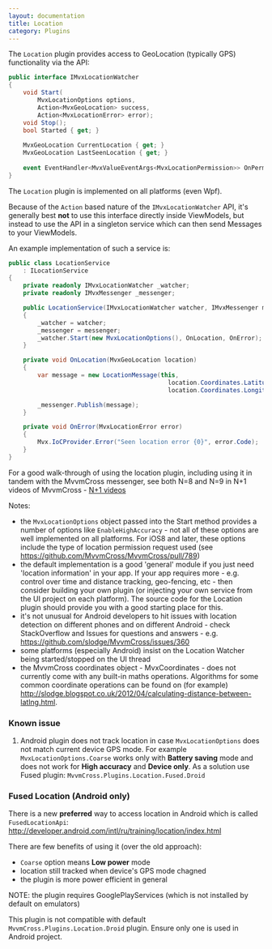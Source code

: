 ```yaml
---
layout: documentation
title: Location
category: Plugins
---
```

The `Location` plugin provides access to GeoLocation (typically GPS) functionality via the API:

```c#
public interface IMvxLocationWatcher
{
    void Start(
        MvxLocationOptions options, 
        Action<MvxGeoLocation> success, 
        Action<MvxLocationError> error);
    void Stop();
    bool Started { get; }
    
    MvxGeoLocation CurrentLocation { get; }
    MvxGeoLocation LastSeenLocation { get; }
    
    event EventHandler<MvxValueEventArgs<MvxLocationPermission>> OnPermissionChanged;
}
```

The `Location` plugin is implemented on all platforms (even Wpf).

Because of the `Action` based nature of the `IMvxLocationWatcher` API, it's generally best **not** to use this interface directly inside ViewModels, but instead to use the API in a singleton service which can then send Messages to your ViewModels.

An example implementation of such a service is:

```c#
public class LocationService
    : ILocationService
{
    private readonly IMvxLocationWatcher _watcher;
    private readonly IMvxMessenger _messenger;

    public LocationService(IMvxLocationWatcher watcher, IMvxMessenger messenger)
    {
        _watcher = watcher;
        _messenger = messenger;
        _watcher.Start(new MvxLocationOptions(), OnLocation, OnError);
    }

    private void OnLocation(MvxGeoLocation location)
    {
        var message = new LocationMessage(this,
                                            location.Coordinates.Latitude,
                                            location.Coordinates.Longitude);

        _messenger.Publish(message);
    }

    private void OnError(MvxLocationError error)
    {
        Mvx.IoCProvider.Error("Seen location error {0}", error.Code);
    }
}
```

For a good walk-through of using the location plugin, including using it in tandem with the MvvmCross messenger, see both N=8 and N=9 in N+1 videos of MvvmCross - [N+1 videos](https://github.com/slodge/MvvmCross/wiki/N-1-Videos-Of-MvvmCross)


Notes:

- the `MvxLocationOptions` object passed into the Start method provides a number of options like `EnableHighAccuracy` - not all of these options are well implemented on all platforms. For iOS8 and later, these options include the type of location permission request used (see https://github.com/MvvmCross/MvvmCross/pull/789)
- the default implementation is a good 'general' module if you just need 'location information' in your app. If your app requires more - e.g. control over time and distance tracking, geo-fencing, etc - then consider building your own plugin (or injecting your own service from the UI project on each platform). The source code for the Location plugin should provide you with a good starting place for this.
- it's not unusual for Android developers to hit issues with location detection on different phones and on different Android - check StackOverflow and Issues for questions and answers - e.g. https://github.com/slodge/MvvmCross/issues/360
- some platforms (especially Android) insist on the Location Watcher being started/stopped on the UI thread
- the MvvmCross coordinates object - MvxCoordinates - does not currently come with any built-in maths operations. Algorithms for some common coordinate operations can be found on (for example) http://slodge.blogspot.co.uk/2012/04/calculating-distance-between-latlng.html.


### Known issue

1. Android plugin does not track location in case `MvxLocationOptions` does not match current device GPS mode. For example `MvxLocationOptions.Coarse` works only with **Battery saving** mode and does not work for **High accuracy** and **Device only**. As a solution use Fused plugin: `MvvmCross.Plugins.Location.Fused.Droid`

### Fused Location (Android only)

There is a new **preferred** way to access location in Android which is called `FusedLocationApi`: http://developer.android.com/intl/ru/training/location/index.html 

There are few benefits of using it (over the old approach):

- `Coarse` option means **Low power** mode
- location still tracked when device's GPS mode chagned
- the plugin is more power efficient in general

NOTE: the plugin requires GooglePlayServices (which is not installed by default on emulators)

This plugin is not compatible with default `MvvmCross.Plugins.Location.Droid` plugin. Ensure only one is used in Android project. 
